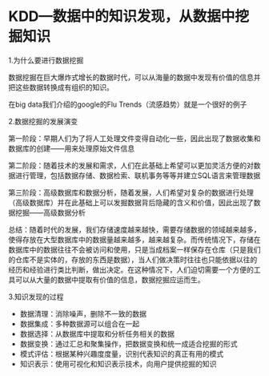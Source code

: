 # KDD—数据中的知识发现，从数据中挖掘知识

1.为什么要进行数据挖掘

数据挖掘在巨大爆炸式增长的数据时代，可以从海量的数据中发现有价值的信息并把这些数据转换成有组织的知识。

在big data我们介绍的google的Flu Trends（流感趋势）就是一个很好的例子

2.数据挖掘的发展演变

第一阶段：早期人们为了将人工处理文件变得自动化一些，因此出现了数据收集和数据库的创建——用来处理原始文件信息

第二阶段：随着技术的发展和需求，人们在此基础上希望可以更加灵活方便的对数据进行管理，包括数据存储、数据检索、联机事务等等并建立SQL语言来管理数据

第三阶段：高级数据库和数据分析，随着发展，人们希望对复杂的数据进行处理（高级数据库）并在此基础上可以发掘数据背后隐藏的含义和价值，因此出现了数据挖掘——高级数据分析

总结：随着时代的发展，我们存储速度越来越快，需要存储数据的领域越来越多，使得存放在大型数据库中的数据量越来越多，越来越复杂。而传统情况下，存储在数据库中的数据往往不会被访问和使用，只是当成档案一样保存在仓库（只是我们的仓库不是实体的，存放的东西是数据），当人们做决策时往往也只能依据以往的经历和经验进行类比判断，做出决定。在这种情况下，人们迫切需要一个方便的工具可以从大量的数据中提取有价值的信息，数据挖掘应运而生。

3.知识发现的过程

* 数据清理：消除噪声，删除不一致的数据
* 数据集成：多种数据源可以组合在一起
* 数据选择：从数据库中提取和分析任务相关的数据
* 数据变换：通过汇总和聚集操作，把数据变换和统一成适合挖掘的形式
* 模式评估：根据某种兴趣度度量，识别代表知识的真正有用的模式
* 知识表示：使用可视化和知识表示技术，向用户提供挖掘的知识



